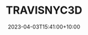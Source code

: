 ---
date: 2023-04-03T15:41:00+10:00
description: A solar powered boombox built into a road case.
draft: false
icon: 2023-04-03-travisnyc3d.webp
language: en
title: TRAVISNYC3D
link: https://www.instagram.com/p/Cqgn-E5OIlv/
alt: A photo of a solar powered boombox built into a road case.

---